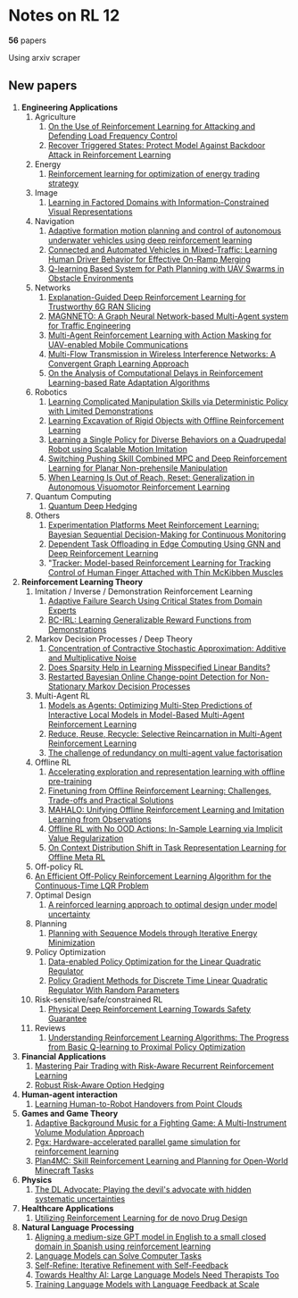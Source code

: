 # Notes on RL 12

__56__ papers

Using arxiv scraper

## New papers

1. __Engineering Applications__
   1. Agriculture
      1. [On the Use of Reinforcement Learning for Attacking and Defending Load Frequency Control](https://arxiv.org/pdf/2303.15736)
      2. [Recover Triggered States: Protect Model Against Backdoor Attack in Reinforcement Learning](https://arxiv.org/pdf/2304.00252)
   2. Energy
      1. [Reinforcement learning for optimization of energy trading strategy](https://arxiv.org/pdf/2303.16266)
   3. Image
      1. [Learning in Factored Domains with Information-Constrained Visual Representations](https://arxiv.org/pdf/2303.17508)
   4. Navigation
      1. [Adaptive formation motion planning and control of autonomous underwater vehicles using deep reinforcement learning](https://arxiv.org/pdf/2304.00225)
      2. [Connected and Automated Vehicles in Mixed-Traffic: Learning Human Driver Behavior for Effective On-Ramp Merging](https://arxiv.org/pdf/2304.00397)
      3. [Q-learning Based System for Path Planning with UAV Swarms in Obstacle Environments](https://arxiv.org/pdf/2303.17655)
   5.  Networks
       1.  [Explanation-Guided Deep Reinforcement Learning for Trustworthy 6G RAN Slicing](https://arxiv.org/pdf/2303.15000)
       2.  [MAGNNETO: A Graph Neural Network-based Multi-Agent system for Traffic Engineering](https://arxiv.org/pdf/2303.18157)
       3.  [Multi-Agent Reinforcement Learning with Action Masking for UAV-enabled Mobile Communications](https://arxiv.org/pdf/2303.16737)
       4.  [Multi-Flow Transmission in Wireless Interference Networks: A Convergent Graph Learning Approach](https://arxiv.org/pdf/2303.15544)
       5.  [On the Analysis of Computational Delays in Reinforcement Learning-based Rate Adaptation Algorithms](https://arxiv.org/pdf/2303.17477)
   6.  Robotics
       1.  [Learning Complicated Manipulation Skills via Deterministic Policy with Limited Demonstrations](https://arxiv.org/pdf/2303.16469)
       2.  [Learning Excavation of Rigid Objects with Offline Reinforcement Learning](https://arxiv.org/pdf/2303.16427)
       3.  [Learning a Single Policy for Diverse Behaviors on a Quadrupedal Robot using Scalable Motion Imitation](https://arxiv.org/pdf/2303.15331)
       4.  [Switching Pushing Skill Combined MPC and Deep Reinforcement Learning for Planar Non-prehensile Manipulation](https://arxiv.org/pdf/2303.17379)
       5.  [When Learning Is Out of Reach, Reset: Generalization in Autonomous Visuomotor Reinforcement Learning](https://arxiv.org/pdf/2303.17600)
   7.  Quantum Computing
       1.  [Quantum Deep Hedging](https://arxiv.org/pdf/2303.16585)
   8.  Others
       1.  [Experimentation Platforms Meet Reinforcement Learning: Bayesian Sequential Decision-Making for Continuous Monitoring](https://arxiv.org/pdf/2304.00420)
       2.  [Dependent Task Offloading in Edge Computing Using GNN and Deep Reinforcement Learning](https://arxiv.org/pdf/2303.17100)
       3.  "[Tracker: Model-based Reinforcement Learning for Tracking Control of Human Finger Attached with Thin McKibben Muscles](https://arxiv.org/pdf/2304.00227)
2. __Reinforcement Learning Theory__
    1.  Imitation / Inverse / Demonstration Reinforcement Learning
        1.  [Adaptive Failure Search Using Critical States from Domain Experts](https://arxiv.org/pdf/2304.00365)
        2.  [BC-IRL: Learning Generalizable Reward Functions from Demonstrations](https://arxiv.org/pdf/2303.16194)
    2.  Markov Decision Processes / Deep Theory
        1.  [Concentration of Contractive Stochastic Approximation: Additive and Multiplicative Noise](https://arxiv.org/pdf/2303.15740)
        2.  [Does Sparsity Help in Learning Misspecified Linear Bandits?](https://arxiv.org/pdf/2303.16998)
        3.  [Restarted Bayesian Online Change-point Detection for Non-Stationary Markov Decision Processes](https://arxiv.org/pdf/2304.00232)
    3.  Multi-Agent RL
        1.  [Models as Agents: Optimizing Multi-Step Predictions of Interactive Local Models in Model-Based Multi-Agent Reinforcement Learning](https://arxiv.org/pdf/2303.17984)
        2.  [Reduce, Reuse, Recycle: Selective Reincarnation in Multi-Agent Reinforcement Learning](https://arxiv.org/pdf/2304.00977)
        3.  [The challenge of redundancy on multi-agent value factorisation](https://arxiv.org/pdf/2304.00009)
    4.  Offline RL
        1.  [Accelerating exploration and representation learning with offline pre-training](https://arxiv.org/pdf/2304.00046)
        2.  [Finetuning from Offline Reinforcement Learning: Challenges, Trade-offs and Practical Solutions](https://arxiv.org/pdf/2303.17396)
        3.  [MAHALO: Unifying Offline Reinforcement Learning and Imitation Learning from Observations](https://arxiv.org/pdf/2303.17156)
        4.  [Offline RL with No OOD Actions: In-Sample Learning via Implicit Value Regularization](https://arxiv.org/pdf/2303.15810)
        5.  [On Context Distribution Shift in Task Representation Learning for Offline Meta RL](https://arxiv.org/pdf/2304.00354)
    5.  Off-policy RL
    6.  [An Efficient Off-Policy Reinforcement Learning Algorithm for the Continuous-Time LQR Problem](https://arxiv.org/pdf/2303.17819)
    7.  Optimal Design
        1.  [A reinforced learning approach to optimal design under model uncertainty](https://arxiv.org/pdf/2303.15887)
    8.  Planning
        1.  [Planning with Sequence Models through Iterative Energy Minimization](https://arxiv.org/pdf/2303.16189)
    9.  Policy Optimization
        1.  [Data-enabled Policy Optimization for the Linear Quadratic Regulator](https://arxiv.org/pdf/2303.17958)
        2.  [Policy Gradient Methods for Discrete Time Linear Quadratic Regulator With Random Parameters](https://arxiv.org/pdf/2303.16548)
    10. Risk-sensitive/safe/constrained RL
        1.  [Physical Deep Reinforcement Learning Towards Safety Guarantee](https://arxiv.org/pdf/2303.16860)
    11. Reviews
        1.  [Understanding Reinforcement Learning Algorithms: The Progress from Basic Q-learning to Proximal Policy Optimization](https://arxiv.org/pdf/2304.00026)
3. __Financial Applications__
   1. [Mastering Pair Trading with Risk-Aware Recurrent Reinforcement Learning](https://arxiv.org/pdf/2304.00364)
   2. [Robust Risk-Aware Option Hedging](https://arxiv.org/pdf/2303.15216)
4. __Human-agent interaction__
   1. [Learning Human-to-Robot Handovers from Point Clouds](https://arxiv.org/pdf/2303.17592)
5. __Games and Game Theory__
   1. [Adaptive Background Music for a Fighting Game: A Multi-Instrument Volume Modulation Approach](https://arxiv.org/pdf/2303.15734)
   2. [Pgx: Hardware-accelerated parallel game simulation for reinforcement learning](https://arxiv.org/pdf/2303.17503)
   3. [Plan4MC: Skill Reinforcement Learning and Planning for Open-World Minecraft Tasks](https://arxiv.org/pdf/2303.16563)
6.  __Physics__
    1.  [The DL Advocate: Playing the devil's advocate with hidden systematic uncertainties](https://arxiv.org/pdf/2303.15956)
7.  __Healthcare Applications__
    1.  [Utilizing Reinforcement Learning for de novo Drug Design](https://arxiv.org/pdf/2303.17615)
8.  __Natural Language Processing__
    1.  [Aligning a medium-size GPT model in English to a small closed domain in Spanish using reinforcement learning](https://arxiv.org/pdf/2303.17649)
    2.  [Language Models can Solve Computer Tasks](https://arxiv.org/pdf/2303.17491)
    3.  [Self-Refine: Iterative Refinement with Self-Feedback](https://arxiv.org/pdf/2303.17651)
    4.  [Towards Healthy AI: Large Language Models Need Therapists Too](https://arxiv.org/pdf/2304.00416)
    5.  [Training Language Models with Language Feedback at Scale](https://arxiv.org/pdf/2303.16755)